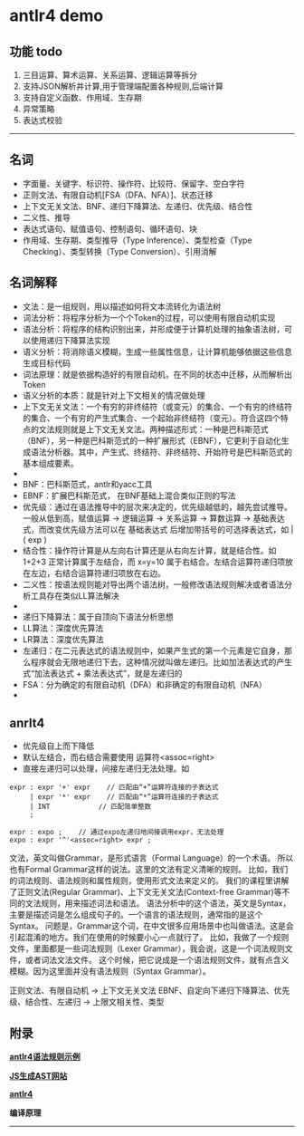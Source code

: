 # antlr4 demo 

## 功能 todo
1. 三目运算、算术运算、关系运算、逻辑运算等拆分
2. 支持JSON解析并计算,用于管理端配置各种规则,后端计算
3. 支持自定义函数、作用域、生存期
4. 异常策略
5. 表达式校验

---

## 名词

- 字面量、关键字、标识符、操作符、比较符、保留字、空白字符
- 正则文法、有限自动机[FSA（DFA、NFA）]、状态迁移
- 上下文无关文法、BNF、递归下降算法、左递归、优先级、结合性
- 二义性、推导
- 表达式语句、赋值语句、控制语句、循环语句、块
- 作用域、生存期、类型推导（Type Inference）、类型检查（Type Checking）、类型转换（Type Conversion）、引用消解


## 名词解释
- 文法：是一组规则，用以描述如何将文本流转化为语法树
- 词法分析：将程序分析为一个个Token的过程，可以使用有限自动机实现
- 语法分析：将程序的结构识别出来，并形成便于计算机处理的抽象语法树，可以使用递归下降算法实现
- 语义分析：将消除语义模糊，生成一些属性信息，让计算机能够依据这些信息生成目标代码
- 词法原理：就是依据构造好的有限自动机，在不同的状态中迁移，从而解析出Token
- 语义分析的本质：就是针对上下文相关的情况做处理
- 上下文无关文法：一个有穷的非终结符（或变元）的集合、一个有穷的终结符的集合、一个有穷的产生式集合、一个起始非终结符（变元）。符合这四个特点的文法规则就是上下文无关文法。两种描述形式：一种是巴科斯范式（BNF），另一种是巴科斯范式的一种扩展形式（EBNF），它更利于自动化生成语法分析器。其中，产生式、终结符、非终结符、开始符号是巴科斯范式的基本组成要素。
- 
- BNF：巴科斯范式，antlr和yacc工具
- EBNF：扩展巴科斯范式， 在BNF基础上混合类似正则的写法
- 优先级：通过在语法推导中的层次来决定的，优先级越低的，越先尝试推导。一般从低到高，赋值运算 -> 逻辑运算 -> 关系运算 -> 算数运算 -> 基础表达式，而改变优先级方法可以在 基础表达式 后增加带括号的可选择表达式，如 | ( exp )
- 结合性：操作符计算是从左向右计算还是从右向左计算，就是结合性。如 1+2+3 正常计算属于左结合，而 x=y=10 属于右结合。左结合运算符递归项放在左边，右结合运算符递归项放在右边。
- 二义性：按语法规则能对导出两个语法树，一般修改语法规则解决或者语法分析工具存在类似LL算法解决
- 
- 递归下降算法：属于自顶向下语法分析思想
- LL算法：深度优先算法
- LR算法：深度优先算法
- 左递归：在二元表达式的语法规则中，如果产生式的第一个元素是它自身，那么程序就会无限地递归下去，这种情况就叫做左递归。比如加法表达式的产生式“加法表达式 + 乘法表达式”，就是左递归的
- FSA：分为确定的有限自动机（DFA）和非确定的有限自动机（NFA）
- 

## anrlt4
- 优先级自上而下降低
- 默认左结合，而右结合需要使用 运算符<assoc=right>
- 直接左递归可以处理，间接左递归无法处理。如
```antlrv4
expr : expr '+' expr    // 匹配由“+”运算符连接的子表达式
     | expr '*' expr    // 匹配由“*”运算符连接的子表达式
     | INT            // 匹配简单整数
     ;
     
expr : expo ;    // 通过expo左递归地间接调用expr，无法处理
expo : expr '^'<assoc=right> expr ;
```

文法，英文叫做Grammar，是形式语言（Formal Language）的一个术语。
所以也有Formal Grammar这样的说法。这里的文法有定义清晰的规则。
比如，我们的词法规则、语法规则和属性规则，使用形式文法来定义的。
我们的课程里讲解了正则文法(Regular Grammar)、上下文无关文法(Context-free Grammar)等不同的文法规则，用来描述词法和语法。 
语法分析中的这个语法，英文是Syntax，主要是描述词是怎么组成句子的。一个语言的语法规则，通常指的是这个Syntax。 
问题是，Grammar这个词，在中文很多应用场景中也叫做语法。这是会引起混淆的地方。我们在使用的时候要小心一点就行了。 
比如，我做了一个规则文件，里面都是一些词法规则（Lexer Grammar），我会说，这是一个词法规则文件，或者词法文法文件。
这个时候，把它说成是一个语法规则文件，就有点含义模糊。因为这里面并没有语法规则（Syntax Grammar）。


正则文法、有限自动机 -> 上下文无关文法 EBNF、自定向下递归下降算法、优先级、结合性、左递归 -> 上限文相关性、类型

## 附录
 **[antlr4语法规则示例](https://github.com/antlr/grammars-v4)**

 **[JS生成AST网站](https://resources.jointjs.com/demos/javascript-ast)**

 **[antlr4](https://www.wenjiangs.com/doc/u8sfna2t)**

 **编译原理**

 ****




